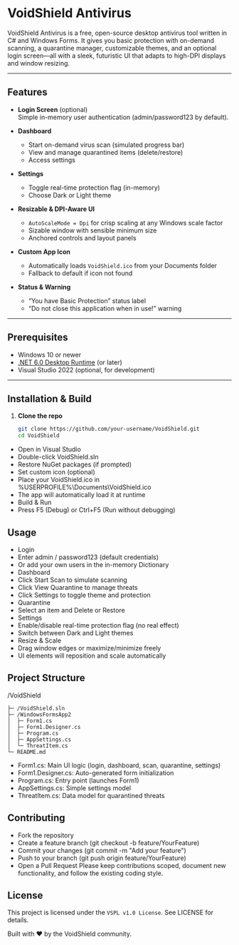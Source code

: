 # VoidShield Antivirus

VoidShield Antivirus is a free, open-source desktop antivirus tool written in C# and Windows Forms. It gives you basic protection with on-demand scanning, a quarantine manager, customizable themes, and an optional login screen—all with a sleek, futuristic UI that adapts to high-DPI displays and window resizing.

---

## Features

- **Login Screen** (optional)  
  Simple in-memory user authentication (admin/password123 by default).

- **Dashboard**  
  - Start on-demand virus scan (simulated progress bar)  
  - View and manage quarantined items (delete/restore)  
  - Access settings

- **Settings**  
  - Toggle real-time protection flag (in-memory)  
  - Choose Dark or Light theme

- **Resizable & DPI-Aware UI**  
  - `AutoScaleMode = Dpi` for crisp scaling at any Windows scale factor  
  - Sizable window with sensible minimum size  
  - Anchored controls and layout panels

- **Custom App Icon**  
  - Automatically loads `VoidShield.ico` from your Documents folder  
  - Fallback to default if icon not found

- **Status & Warning**  
  - “You have Basic Protection” status label  
  - “Do not close this application when in use!” warning

---

## Prerequisites

- Windows 10 or newer  
- [.NET 6.0 Desktop Runtime](https://dotnet.microsoft.com/download/dotnet/6.0) (or later)  
- Visual Studio 2022 (optional, for development)

---

## Installation & Build

1. **Clone the repo**  
   ```bash
   git clone https://github.com/your-username/VoidShield.git
   cd VoidShield

- Open in Visual Studio
- Double-click VoidShield.sln
- Restore NuGet packages (if prompted)
- Set custom icon (optional)
- Place your VoidShield.ico in %USERPROFILE%\Documents\VoidShield.ico
- The app will automatically load it at runtime
- Build & Run
- Press F5 (Debug) or Ctrl+F5 (Run without debugging)

## Usage
- Login
- Enter admin / password123 (default credentials)
- Or add your own users in the in-memory Dictionary
- Dashboard
- Click Start Scan to simulate scanning
- Click View Quarantine to manage threats
- Click Settings to toggle theme and protection
- Quarantine
- Select an item and Delete or Restore
- Settings
- Enable/disable real-time protection flag (no real effect)
- Switch between Dark and Light themes
- Resize & Scale
- Drag window edges or maximize/minimize freely
- UI elements will reposition and scale automatically

## Project Structure
/VoidShield
```
├─ /VoidShield.sln
├─ /WindowsFormsApp2
│  ├─ Form1.cs
│  ├─ Form1.Designer.cs
│  ├─ Program.cs
│  ├─ AppSettings.cs
│  └─ ThreatItem.cs
└─ README.md
```

- Form1.cs: Main UI logic (login, dashboard, scan, quarantine, settings)
- Form1.Designer.cs: Auto-generated form initialization
- Program.cs: Entry point (launches Form1)
- AppSettings.cs: Simple settings model
- ThreatItem.cs: Data model for quarantined threats

## Contributing
- Fork the repository
- Create a feature branch (git checkout -b feature/YourFeature)
- Commit your changes (git commit -m "Add your feature")
- Push to your branch (git push origin feature/YourFeature)
- Open a Pull Request
Please keep contributions scoped, document new functionality, and follow the existing coding style.

## License
This project is licensed under the `VSPL v1.0 License`. See LICENSE for details.

Built with ♥ by the VoidShield community.
